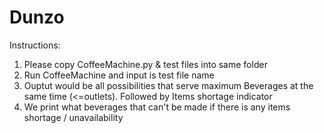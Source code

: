 # Dunzo

Instructions:

1) Please copy CoffeeMachine.py & test files into same folder 
2) Run CoffeeMachine and input is test file name
3) Ouptut would be all possibilities that serve maximum Beverages at the same time (<=outlets). Followed by Items shortage indicator 
4) We print what beverages that can't be made if there is any items shortage / unavailability
